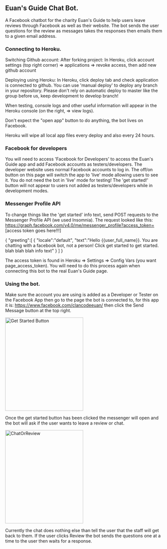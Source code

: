 ## Euan's Guide Chat Bot.
A Facebook chatbot for the charity Euan's Guide to help users leave reviews through Facebook as well as their website. The bot sends the user questions for the review as messages takes the responses then emails them to a given email address.

### Connecting to Heroku.
Switching Github account: After forking project:
In Heroku, click account settings (top right corner) => applications => revoke access, then add new github account

Deploying using Heroku: In Heroku, click deploy tab and check application is connected to github.
You can use 'manual deploy' to deploy any branch in your repository. Please don't rely on automatic deploy to master like the group before us, keep development to develop branch!

When testing, console logs and other useful information will appear in the Heroku console (on the right, <view more> => view logs).

Don't expect the "open app" button to do anything, the bot lives on Facebook.

Heroku will wipe all local app files every deploy and also every 24 hours.

### Facebook for developers
You will need to access 'Facebook for Developers' to access the Euan's Guide app and add Facebook accounts as testers/developers. The developer website uses normal Facebook accounts to log in.
The off/on button on this page will switch the app to 'live' mode allowing users to see it. You do not need the bot in 'live' mode for testing! The 'get started!' button will not appear to users not added as testers/developers while in development modes.

### Messenger Profile API
To change things like the 'get started' info text, send POST requests to the Messenger Profile API (we used Insomnia).
The request looked like this:
https://graph.facebook.com/v4.0/me/messenger_profile?access_token= [access token goes here!!!]

{
	"greeting":[
		{
			"locale":"default",
			"text":"Hello {{user_full_name}}. You are chatting with a facebook bot, not a person! Click get started to get started. blah blah blah info text"
		}
	]
}


The access token is found in Heroku => Settings => Config Vars  (you want page_access_token). You will need to do this process again when connecting this bot to the real Euan's Guide page.


### Using the bot.
Make sure the account you are using is added as a Developer or Tester on the Facebook App then go to the page the bot is connected to, for this app it is: https://www.facebook.com/clancodeeuan/ then click the Send Message button at the top right. 

<img src="https://github.com/gadgetguy82/euans_guide_chatbot/blob/feature/readme/Images/Screenshot%202019-09-09%20at%2012.47.52%20pm.png?raw=true" width="250" height="300" alt="Get Started Button">

Once the get started button has been clicked the messenger will open and the bot will ask if the user wants to leave a review or chat. 

<img src="https://github.com/gadgetguy82/euans_guide_chatbot/blob/feature/readme/Images/Screenshot%202019-09-09%20at%201.29.20%20pm.png?raw=true" width="250" height="300" alt="ChatOrReview">

Currently the chat does nothing else than tell the user that the staff will get back to them. If the user clicks Review the bot sends the questions one at a time to the user then waits for a response.